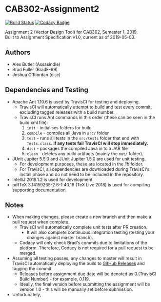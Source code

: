 # CAB302-Assignment2

[![Build Status](https://travis-ci.com/BradF-99/CAB302-Assignment2.svg?token=RmWc9zzyFjnuzmgBsmgB&branch=master)](https://travis-ci.com/BradF-99/CAB302-Assignment2)
[![Codacy Badge](https://api.codacy.com/project/badge/Grade/e2cb98918a2f44cc9795e38a9c0f7bfb)](https://www.codacy.com?utm_source=github.com&amp;utm_medium=referral&amp;utm_content=BradF-99/CAB302-Assignment2&amp;utm_campaign=Badge_Grade)

Assignment 2 (Vector Design Tool) for CAB302, Semester 1, 2019.   
Built to Assignment Specification v1.0, current as of 2019-05-03.

## Authors

* Alex Butler (Assasindie)
* Brad Fuller (BradF-99)  
* Joshua O'Riordan (o-jc)

## Dependencies and Testing

* Apache Ant 1.10.6 is used by TravisCI for testing and deploying.
    * TravisCI will automatically attempt to build and test every commit, excluding tagged releases with a build number.
    * TravisCI runs Ant commands in this order (these can be seen in the build.xml file):
        1. `init` - initialises folders for build
        2. `compile` - compiles all Java in `src/` folder
        3. `test` - runs all tests in the `src/tests` folder that end with `Tests.class`. **If any tests fail TravisCI will stop immediately.**
        4. `dist` - packages the compiled Java in to a JAR file
        5. `clean` - deletes any build artifacts (mainly the `out/` folder).
* JUnit Jupiter 5.5.0 and JUnit Jupiter 1.5.0 are used for unit testing.
    * For development purposes, these are located in the *lib* folder.
    * For TravisCI, all dependencies are downloaded during TravisCI's install phase and do not need to be included in the repository.
* IntelliJ 2019.1.2 is used for development. 
* pdfTeX 3.14159265-2.6-1.40.19 (TeX Live 2018) is used for compiling supporting documentation.

## Notes

* When making changes, please create a new branch and then make a pull request when complete.
    * TravisCI will automatically complete unit tests after PR creation.
        * It will also complete continuous integration testing (testing your changes against master branch).
    * Codacy will only check Brad's commits due to limitations of the platform. Therefore, Codacy is not required for a pull request to be merged.
* Assuming all testing passes, any changes to master will result in TravisCI automatically deploying the build to [GitHub Releases](https://github.com/BradF-99/CAB302-Assignment2/releases) and tagging the commit.
    * Releases before assignment due date will be denoted as 0.(TravisCI Build Number) - for example, 0.119.
    * Ideally, the final version before submitting the assignment will be version 1.0 - this will be manually set before submission.
* Unfortunately, 